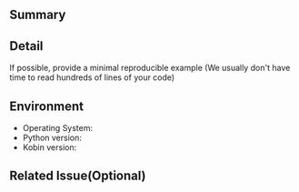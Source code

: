 ## Summary


## Detail

If possible, provide a minimal reproducible example (We usually don't have time to read hundreds of lines of your code)

## Environment

- Operating System:
- Python version:
- Kobin version:

## Related Issue(Optional)
